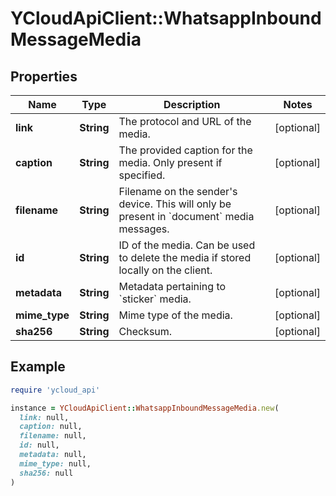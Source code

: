 # YCloudApiClient::WhatsappInboundMessageMedia

## Properties

| Name | Type | Description | Notes |
| ---- | ---- | ----------- | ----- |
| **link** | **String** | The protocol and URL of the media. | [optional] |
| **caption** | **String** | The provided caption for the media. Only present if specified. | [optional] |
| **filename** | **String** | Filename on the sender&#39;s device. This will only be present in &#x60;document&#x60; media messages. | [optional] |
| **id** | **String** | ID of the media. Can be used to delete the media if stored locally on the client. | [optional] |
| **metadata** | **String** | Metadata pertaining to &#x60;sticker&#x60; media. | [optional] |
| **mime_type** | **String** | Mime type of the media. | [optional] |
| **sha256** | **String** | Checksum. | [optional] |

## Example

```ruby
require 'ycloud_api'

instance = YCloudApiClient::WhatsappInboundMessageMedia.new(
  link: null,
  caption: null,
  filename: null,
  id: null,
  metadata: null,
  mime_type: null,
  sha256: null
)
```

